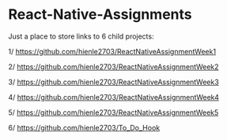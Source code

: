 # React-Native-Assignments
Just a place to store links to 6 child projects:

1/ https://github.com/hienle2703/ReactNativeAssignmentWeek1


2/ https://github.com/hienle2703/ReactNativeAssignmentWeek2


3/ https://github.com/hienle2703/ReactNativeAssignmentWeek3


4/ https://github.com/hienle2703/ReactNativeAssignmentWeek4


5/ https://github.com/hienle2703/ReactNativeAssignmentWeek5


6/ https://github.com/hienle2703/To_Do_Hook
